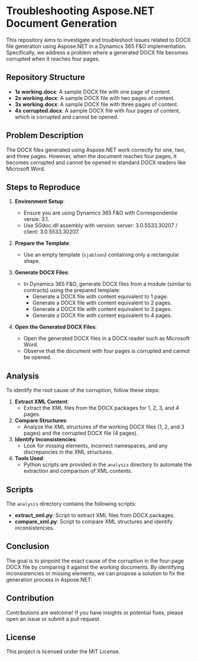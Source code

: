 # Troubleshooting Aspose.NET Document Generation

This repository aims to investigate and troubleshoot issues related to DOCX file generation using Aspose.NET in a Dynamics 365 F&O implementation. Specifically, we address a problem where a generated DOCX file becomes corrupted when it reaches four pages.

## Repository Structure

- **1x working.docx**: A sample DOCX file with one page of content.
- **2x working.docx**: A sample DOCX file with two pages of content.
- **3x working.docx**: A sample DOCX file with three pages of content.
- **4x corrupted.docx**: A sample DOCX file with four pages of content, which is corrupted and cannot be opened.

## Problem Description

The DOCX files generated using Aspose.NET work correctly for one, two, and three pages. However, when the document reaches four pages, it becomes corrupted and cannot be opened in standard DOCX readers like Microsoft Word.

## Steps to Reproduce

1. **Environment Setup**:
   - Ensure you are using Dynamics 365 F&O with Correspondentie versie: 3.1.
   - Use SGdoc.dll assembly with version: server: 3.0.5533.30207 / client: 3.0.5533.30207.

2. **Prepare the Template**:
   - Use an empty template (`sjabloon`) containing only a rectangular shape.

3. **Generate DOCX Files**:
   - In Dynamics 365 F&O, generate DOCX files from a module (similar to contracts) using the prepared template:
     - Generate a DOCX file with content equivalent to 1 page.
     - Generate a DOCX file with content equivalent to 2 pages.
     - Generate a DOCX file with content equivalent to 3 pages.
     - Generate a DOCX file with content equivalent to 4 pages.

4. **Open the Generated DOCX Files**:
   - Open the generated DOCX files in a DOCX reader such as Microsoft Word.
   - Observe that the document with four pages is corrupted and cannot be opened.

## Analysis

To identify the root cause of the corruption, follow these steps:

1. **Extract XML Content**:
   - Extract the XML files from the DOCX packages for 1, 2, 3, and 4 pages.
2. **Compare Structures**:
   - Analyze the XML structures of the working DOCX files (1, 2, and 3 pages) and the corrupted DOCX file (4 pages).
3. **Identify Inconsistencies**:
   - Look for missing elements, incorrect namespaces, and any discrepancies in the XML structures.
4. **Tools Used**:
   - Python scripts are provided in the `analysis` directory to automate the extraction and comparison of XML contents.

## Scripts

The `analysis` directory contains the following scripts:

- **extract_xml.py**: Script to extract XML files from DOCX packages.
- **compare_xml.py**: Script to compare XML structures and identify inconsistencies.

## Conclusion

The goal is to pinpoint the exact cause of the corruption in the four-page DOCX file by comparing it against the working documents. By identifying inconsistencies or missing elements, we can propose a solution to fix the generation process in Aspose.NET.

## Contribution

Contributions are welcome! If you have insights or potential fixes, please open an issue or submit a pull request.

## License

This project is licensed under the MIT License.